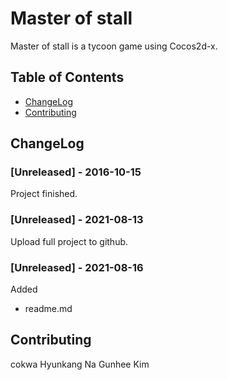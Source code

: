 # Master of stall
Master of stall is a tycoon game using Cocos2d-x.

## Table of Contents
- [ChangeLog](#ChangeLog)
- [Contributing](#contributing)

## ChangeLog
### [Unreleased] - 2016-10-15
Project finished.
### [Unreleased] - 2021-08-13
Upload full project to github.
### [Unreleased] - 2021-08-16
Added
- readme.md

## Contributing
cokwa
Hyunkang Na 
Gunhee Kim
